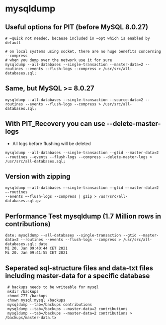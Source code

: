 # mysqldump 

## Useful options for PIT (before MySQL 8.0.27)

```
# —quick not needed, because included in —opt which is enabled by default 

# on local systems using socket, there are no huge benefits concerning --compress
# when you dump over the network use it for sure 
mysqldump --all-databases --single-transaction --master-data=2 --routines --events --flush-logs --compress > /usr/src/all-databases.sql;
```

## Same, but MySQL >= 8.0.27 

```
mysqldump --all-databases --single-transaction --source-data=2 --routines --events --flush-logs --compress > /usr/src/all-databases.sql;

```


## With PIT_Recovery you can use --delete-master-logs 

  * All logs before flushing will be deleted 
  
```
mysqldump --all-databases --single-transaction --gtid --master-data=2 --routines --events --flush-logs --compress --delete-master-logs > /usr/src/all-databases.sql;
```

## Version with zipping 

```
mysqldump —-all-databases —-single-transaction —-gtid —-master-data=2 —-routines 
--events —-flush-logs --compress | gzip > /usr/src/all-databases.sql.gz  
```

## Performance Test mysqldump (1.7 Million rows in contributions) 

```
date; mysqldump --all-databases --single-transaction --gtid --master-data=2 --routines --events --flush-logs --compress > /usr/src/all-databases.sql; date
Mi 20. Jan 09:40:44 CET 2021
Mi 20. Jan 09:41:55 CET 2021 
```

## Seperated sql-structure files and data-txt files including master-data for a specific database 

```
 # backups needs to be writeable for mysql 
 mkdir /backups
 chmod 777 /backups
 chown mysql:mysql /backups
 mysqldump --tab=/backups contributions
 mysqldump --tab=/backups --master-data=2 contributions
 mysqldump --tab=/backups --master-data=2 contributions > /backups/master-data.tx
```
